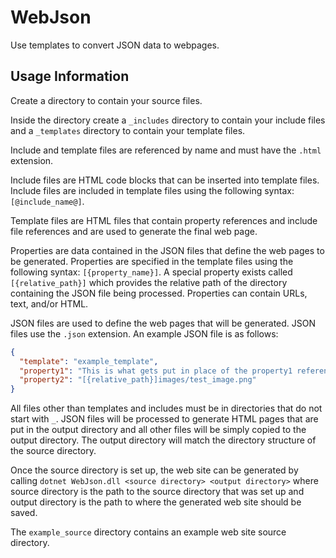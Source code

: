 # WebJson
Use templates to convert JSON data to webpages.

## Usage Information
Create a directory to contain your source files.

Inside the directory create a `_includes` directory to contain your include files and a `_templates` directory to contain your template files.

Include and template files are referenced by name and must have the `.html` extension.

Include files are HTML code blocks that can be inserted into template files. Include files are included in template files using the following syntax: `[@include_name@]`.

Template files are HTML files that contain property references and include file references and are used to generate the final web page.

Properties are data contained in the JSON files that define the web pages to be generated. Properties are specified in the template files using the following syntax: `[{property_name}]`. A special property exists called `[{relative_path}]` which provides the relative path of the directory containing the JSON file being processed. Properties can contain URLs, text, and/or HTML.

JSON files are used to define the web pages that will be generated. JSON files use the `.json` extension. An example JSON file is as follows:
```json
{
  "template": "example_template",
  "property1": "This is what gets put in place of the property1 reference.",
  "property2": "[{relative_path}]images/test_image.png"
}
```

All files other than templates and includes must be in directories that do not start with `_`. JSON files will be processed to generate HTML pages that are put in the output directory and all other files will be simply copied to the output directory. The output directory will match the directory structure of the source directory.

Once the source directory is set up, the web site can be generated by calling `dotnet WebJson.dll <source directory> <output directory>` where source directory is the path to the source directory that was set up and output directory is the path to where the generated web site should be saved.

The `example_source` directory contains an example web site source directory.
